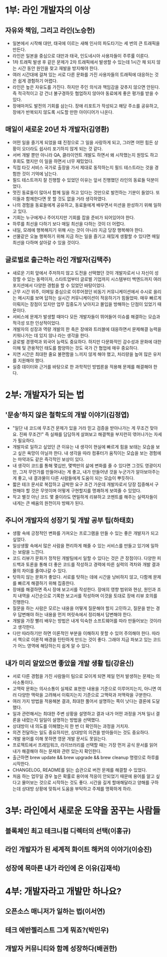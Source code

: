 # 1부: 라인 개발자의 이상
## 자유와 책임, 그리고 라인(노승헌)
* 일본에서 시작해 대만, 태국에 이르는 새해 인사의 파도타기는 세 번의 큰 트래픽을 만든다.
* 라인은 일본을 중심으로 대만과 태국, 인도네시아 사용자들이 주루률 이룬다.
* 1차 트래픽 발생 후 같은 문제가 2차 트래픽에서 발생할 수 있는데 1시간 채 되지 않는 시간 동안 원인을 찾고 재발을 방지해야 한다.
* 여러 시간대에 걸쳐 있는 서로 다른 문화를 가진 사용자들의 트래픽에 대응하는 것은 쉽게 경험하기 어렵다.
* 라인은 높은 자유도를 가진다. 하지만 주인 의식과 책임감을 갖추지 않으면 안된다. 즉 적극적이고 강 건너 불구경하듯 협업하지 않아야 동료에게 좋은 평가를 받을 수 있다.
* 장애마저도 발전의 기회를 삼는다. 장애 리포트가 작성되고 해당 주소를 공유하고, 장애가 반복되지 않도록 시도할 만한 아이디어가 나온다.

## 매일이 새로운 20년 차 개발자(김영환)
* 어떤 일을 즐기게 되었을 떄 진정으로 그 일을 사랑하게 되고, 그러면 어떤 힘든 상황이 오더라도 쉽사리 포기하지 않게 되는 것 같다.
* 서버 개발 뿐만 아니라 QA, 클라이언트 개발도 하면서 왜 시작했는지 원망도 하고 후회도 했지만 이 일을 하면서 너무 재밌었다.
* 직접 타깃 서비스 국가로 출장을 가서 제대로 동작하는지 필드 테스트라는 것을 경험한 것이 기억에 남는다.
* 필드 테스트까지 잘 진행할 수 있었던 이유는 앞서 진행했던 라인의 동료들 덕분이었다.
* 멋진 동료들이 많아서 함께 일을 하고 있다는 것만으로 발전하는 기분이 들었다. 또 이들과 함께한다면 못 할 것도 없을 거라 생각하였다.
* 나의 경험을 동료들에게 공유하고, 동료들에게 배우면서 미션을 완성하기 위해 일하고 있다.
* 기회는 누구에게나 주어지지만 기회를 잡을 준비가 되어있어야 한다.
* 하루를 최선을 다하기 보다 매일 최선을 다하는 것이 더 어렵다.
* 내일, 모레에 행복해지기 위해 사는 것이 아니라 지금 당장 행복해야 한다.
* 선물같은 오늘 행복하기 위해 지금 하는 일을 즐기고 재밌게 생활할 수 있다면 매일 최선을 다하며 살아갈 수 있을 것이다.

## 글로벌로 출근하는 라인 개발자(김택주)
* 새로운 기회 앞에서 주저하지 않고 도전을 선택했던 것이 개발자로서 나 자신이 성장할 수 있는 동력이자, 스타트업부터 글로벌 기업까지 시스템부터 백엔드까지 여러 포지션에서 다양한 경험을 할 수 있었던 바탕이었다.
* 근무 시간 위주, 이메일 중심으로 이루어졌던 비동기 커뮤니케이션에서 수시로 을리는 메시지를 보며 답하는 실시간 커뮤니케이션이 적응하기가 힘들었따. 매우 빠르게 이뤄지는 장점이 있지만 업무 집중도가 낮아지고 몰입을 방해하는 단점이 있었기 때문이다.
* 서비스에 문제가 발생할 때마다 모든 개발자들이 뛰어들어 이슈를 해결하는 모습과 적극성 또한 인상적이었다.
* 개발자의 성장과 역량 개발의 한 축은 장애와 트러블에 대응하면서 문제해결 능력을 키워나가는 데 있지 않나 라는 생각을 한다.
* 글로벌 경쟁력과 외국어 능력도 중요하다. 하지만 다문화적인 감수성과 문화에 대한 이해 및 관용적인 태도를 함양하는 것도 국가 간 협업에 매우 중요하다.
* 지연 시간은 최대한 줄요 불편함을 느끼지 않게 해야 했고, 처리량을 높여 많은 유저를 지원해야 했다.
* 실증 데이터와 근거를 바탕으로 한 과학적인 방법론을 적용해 문제를 해결해야 한다.


# 2부: 개발자가 되는 법
## '문송'하지 않은 철학도의 개발 이야기(김정엽)
* "일단 내 코드에 무조건 문제가 있을 거라 믿고 검증을 받아나가는 게 무조건 맞아요. 진짜 무조건!" 즉 실패를 담담하게 살펴보고 해결책을 부지런히 엮어나가는 자세가 필요하다.
* 개발자로 일하고 싶었던 큰 이유는 내 생각이 현실에 빠르게 힘을 보태는 모습을 보고 싶은 욕망이 아닐까 한다. 내 생각을 따라 컴퓨터가 움직이는 모습을 보는 경험에는 마약과도 같은 즉각적인 보상이 있다.
* 내 생각이 코드를 통해 몇십만, 몇백만의 삶에 변화를 줄 수 있다면 그것도 영광이지만, 그저 무언가를 만들어내는 게 좋고, 내가 만들어낸 것을 누군가가 알아보아주는 게 좋고, 내 결과물이 다른 사람들에게 도움이 되는 모습이 뿌듯하다.
* 짧은 테크 문서로 복잡하고 급박한 요구 조건 가운데 개발자로서 당장 집중해서 구현해야 할 것은 무엇이며 어떻게 구현할지를 명쾌하게 보여줄 수 있었다.
* 작고 별것 아닌 코드 몇 줄이라도 면밀하게 리뷰하고 코멘트를 해주는 실력자들이 내게는 큰 배움의 원천이자 방패가 된다.

## 주니어 개발자의 성장기 및 개발 공부 팁(하태호)
* 생활 속에 긍정적인 변화를 가져오는 프로그램을 만들 수 있는 좋은 개발자가 되고 싶었다.
* 일상생활 속에서 많은 사람을 편리하게 해줄 수 있는 서비스를 만들고 있기에 일하는 보람을 느낀다.
* 코드 리뷰가 문화가 정착된 개발팀에서 일할 수 있다는 것은 큰 장점이다. 다양한 피드백과 토론을 통해 더 좋은 코드를 작성하고 경력에 따른 실력의 격차와 개발 결과물의 차이를 줄여나갈 수 있다.
* 탓하지 않는 문화가 좋았다. 서로를 탓하는 데에 시간을 낭비하지 않고, 다함께 문제를 빠르게 해결하기 위해 집중한다.
* 장애를 해결하면 즉시 장애 보고서를 작성한다. 장애의 영향 범위와 현상, 원인과 조치 내역을 시간순으로 기록한 보고서를 작성하며 이것을 토대로 장애 리뷰 호의를 진행한다.
* 질문을 하는 사람은 모르는 내용을 어떻게 질문해야 할지 고민하고, 질문을 받는 경우 답변해야 하는 내용을 먼저 머릿속에서 정리해서 답변해야 한다.
* 개발을 가장 빨리 배우는 방법은 내게 익숙한 소프트웨어를 따라 만들어보는 것이라고 생각한다.
* 다만 따라하기만 하면 이론적인 부분을 이해하지 못할 수 있어 주의해야 한다. 따라서 책으로 이론적 배경을 탄탄하게 만드는 것이 좋다. 그래야 지금 파보고 있는 코드가 어느 영역에 해당하는지 쉽게 알 수 있다.

## 내가 미리 알았으면 좋았을 개발 생활 팁(강윤신)
* 서로 다른 경험을 가진 사람들이 팀으로 모이게 되면 제일 먼저 발생하는 문제는 의사소통이다.
* 고맥락 문화는 의사소통이 실제로 표현한 내용을 기준으로 이루어지는지, 아니면 여러 다양한 맥락을 고려해서 이뤄지는지 기준으로 고맥락과 저맥락을 구분한다.
* 여러 가지 방법을 적용해본 결과, 최대한 풀어서 설명하는 쪽이 낫다는 결론에 도달했다.
* 일과 관련해서는 최대한 주변 상황을 설명하고 결과 내가 어떤 과정을 거쳐 일너 결론을 내렸는지 일일이 설명하는 방법을 선택했다.
* 상대방이 내 의도를 이해했는지 한 번 더 확인하는 과정을 거치자.
* 의견 전달하는 일도 중요하지만, 상대방의 의견을 받아들이는 것도 중요하다.
* 개발 용어를 이해 못하면 영문 개발 문서도 못읽는다.
* 프로젝트에서 프레임워크, 라이브러리를 선택할 때는 가장 먼저 공식 문서를 읽어 내가 해결해야 하는 문제와 관련 있는지 확인한다.
* 출근하면 brew update && brew upgrade && brew cleanup 명령으로 하루를 시작한다.
* CHANGELOG, README를 읽는 습관으로 버전 문제를 해결할 수 있었다.
* 처음 하는 업무일 경우 높은 확률로 용어에 적응이 안되었기 때문에 용어를 알고 싶다고 물어보는 것으로 시작하는 것도 좋다. 시간을 길게 할애해달라고 양해를 구하는데 상대방 상황에 맞춰서 도움을 부탁하고 주제를 명확하게 하라.


# 3부: 라인에서 새로운 도약을 꿈꾸는 사람들
## 블록체인 최고 테크니컬 디렉터의 선택(이홍규)
## 라인 개발자가 된 세계적 화이트 해커의 이야기(이승진)
## 성장에 목마른 내가 라인에 온 이유(김재석)

# 4부: 개발자라고 개발만 하나요?
## 오픈소스 매니저가 일하는 법(이서연)
## 테크 에반젤리스트 그게 뭐죠?(박민우)
## 개발자 커뮤니티와 함께 성장하다(배권한)

